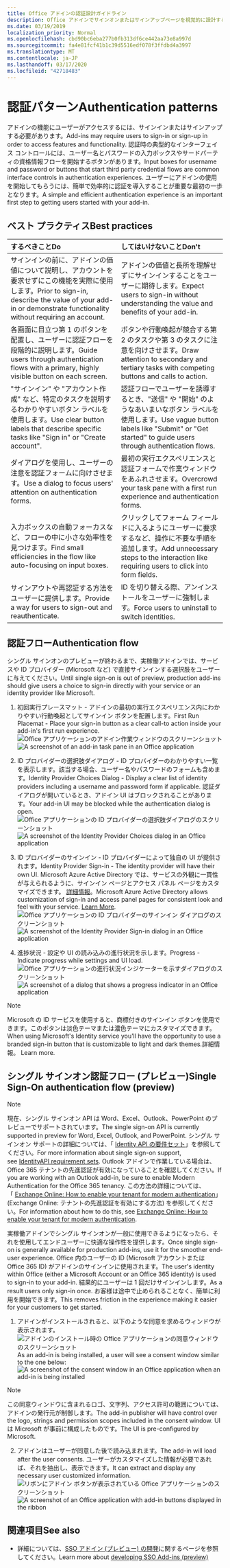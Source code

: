 ```yaml
---
title: Office アドインの認証設計ガイドライン
description: Office アドインでサインオンまたはサインアップページを視覚的に設計する方法について説明します。
ms.date: 03/19/2019
localization_priority: Normal
ms.openlocfilehash: cbd90bc6eba277b0fb313df6ce442aa73e8a997d
ms.sourcegitcommit: fa4e81fcf41b1c39d5516edf078f3ffdbd4a3997
ms.translationtype: MT
ms.contentlocale: ja-JP
ms.lasthandoff: 03/17/2020
ms.locfileid: "42718483"
---
```

# <a name="authentication-patterns"></a><span data-ttu-id="3fc69-103">認証パターン</span><span class="sxs-lookup"><span data-stu-id="3fc69-103">Authentication patterns</span></span>

<span data-ttu-id="3fc69-104">アドインの機能にユーザーがアクセスするには、サインインまたはサインアップする必要があります。</span><span class="sxs-lookup"><span data-stu-id="3fc69-104">Add-ins may require users to sign-in or sign-up in order to access features and functionality.</span></span> <span data-ttu-id="3fc69-105">認証時の典型的なインターフェイス コントロールには、ユーザー名とパスワードの入力ボックスやサードパーティの資格情報フローを開始するボタンがあります。</span><span class="sxs-lookup"><span data-stu-id="3fc69-105">Input boxes for username and password or buttons that start third party credential flows are common interface controls in authentication experiences.</span></span> <span data-ttu-id="3fc69-106">ユーザーにアドインの使用を開始してもらうには、簡単で効率的に認証を導入することが重要な最初の一歩となります。</span><span class="sxs-lookup"><span data-stu-id="3fc69-106">A simple and efficient authentication experience is an important first step to getting users started with your add-in.</span></span>

## <a name="best-practices"></a><span data-ttu-id="3fc69-107">ベスト プラクティス</span><span class="sxs-lookup"><span data-stu-id="3fc69-107">Best practices</span></span>

|<span data-ttu-id="3fc69-108">するべきこと</span><span class="sxs-lookup"><span data-stu-id="3fc69-108">Do</span></span>|<span data-ttu-id="3fc69-109">してはいけないこと</span><span class="sxs-lookup"><span data-stu-id="3fc69-109">Don't</span></span>|
|:----|:----|
|<span data-ttu-id="3fc69-110">サインインの前に、アドインの価値について説明し、アカウントを要求せずにこの機能を実際に使用します。</span><span class="sxs-lookup"><span data-stu-id="3fc69-110">Prior to sign-in, describe the value of your add-in or demonstrate functionality without requiring an account.</span></span> |<span data-ttu-id="3fc69-111">アドインの価値と長所を理解せずにサインインすることをユーザーに期待します。</span><span class="sxs-lookup"><span data-stu-id="3fc69-111">Expect users to sign-in without understanding the value and benefits of your add-in.</span></span>|
|<span data-ttu-id="3fc69-112">各画面に目立つ第 1 のボタンを配置し、ユーザーに認証フローを段階的に説明します。</span><span class="sxs-lookup"><span data-stu-id="3fc69-112">Guide users through authentication flows with a primary, highly visible button on each screen.</span></span> |<span data-ttu-id="3fc69-113">ボタンや行動喚起が競合する第 2 のタスクや第 3 のタスクに注意を向けさせます。</span><span class="sxs-lookup"><span data-stu-id="3fc69-113">Draw attention to secondary and tertiary tasks with competing buttons and calls to action.</span></span>|
|<span data-ttu-id="3fc69-114">"サインイン" や "アカウント作成" など、特定のタスクを説明するわかりやすいボタン ラベルを使用します。</span><span class="sxs-lookup"><span data-stu-id="3fc69-114">Use clear button labels that describe specific tasks like "Sign in" or "Create account".</span></span>   |<span data-ttu-id="3fc69-115">認証フローでユーザーを誘導するとき、"送信" や "開始" のようなあいまいなボタン ラベルを使用します。</span><span class="sxs-lookup"><span data-stu-id="3fc69-115">Use vague button labels like "Submit" or "Get started" to guide users through authentication flows.</span></span>|
|<span data-ttu-id="3fc69-116">ダイアログを使用し、ユーザーの注意を認証フォームに向けさせます。</span><span class="sxs-lookup"><span data-stu-id="3fc69-116">Use a dialog to focus users' attention on authentication forms.</span></span>    |<span data-ttu-id="3fc69-117">最初の実行エクスペリエンスと認証フォームで作業ウィンドウをあふれさせます。</span><span class="sxs-lookup"><span data-stu-id="3fc69-117">Overcrowd your task pane with a first run experience and authentication forms.</span></span>|
|<span data-ttu-id="3fc69-118">入力ボックスの自動フォーカスなど、フローの中に小さな効率性を見つけます。</span><span class="sxs-lookup"><span data-stu-id="3fc69-118">Find small efficiencies in the flow like auto-focusing on input boxes.</span></span> |<span data-ttu-id="3fc69-119">クリックしてフォーム フィールドに入るようにユーザーに要求するなど、操作に不要な手順を追加します。</span><span class="sxs-lookup"><span data-stu-id="3fc69-119">Add unnecessary steps to the interaction like requiring users to click into form fields.</span></span>|
|<span data-ttu-id="3fc69-120">サインアウトや再認証する方法をユーザーに提供します。</span><span class="sxs-lookup"><span data-stu-id="3fc69-120">Provide a way for users to sign-out and reauthenticate.</span></span>    |<span data-ttu-id="3fc69-121">ID を切り替える際、アンインストールをユーザーに強制します。</span><span class="sxs-lookup"><span data-stu-id="3fc69-121">Force users to uninstall to switch identities.</span></span>|

## <a name="authentication-flow"></a><span data-ttu-id="3fc69-122">認証フロー</span><span class="sxs-lookup"><span data-stu-id="3fc69-122">Authentication flow</span></span>

<span data-ttu-id="3fc69-123">シングル サインオンのプレビューが終わるまで、実稼働アドインでは、サービスや ID プロバイダー (Microsoft など) で直接サインインする選択肢をユーザーに与えてください。</span><span class="sxs-lookup"><span data-stu-id="3fc69-123">Until single sign-on is out of preview, production add-ins should give users a choice to sign-in directly with your service or an identity provider like Microsoft.</span></span>

1. <span data-ttu-id="3fc69-124">初回実行プレースマット - アドインの最初の実行エクスペリエンス内にわかりやすい行動喚起としてサインイン ボタンを配置します。</span><span class="sxs-lookup"><span data-stu-id="3fc69-124">First Run Placemat - Place your sign-in button as a clear call-to action inside your add-in's first run experience.</span></span>
<span data-ttu-id="3fc69-125">![Office アプリケーションのアドイン作業ウィンドウのスクリーンショット](../images/add-in-fre-value-placemat.png)</span><span class="sxs-lookup"><span data-stu-id="3fc69-125">![A screenshot of an add-in task pane in an Office application](../images/add-in-fre-value-placemat.png)</span></span>

2. <span data-ttu-id="3fc69-126">ID プロバイダーの選択肢ダイアログ - ID プロバイダーのわかりやすい一覧を表示します。該当する場合、ユーザー名やパスワードのフォームも含めます。</span><span class="sxs-lookup"><span data-stu-id="3fc69-126">Identity Provider Choices Dialog - Display a clear list of identity providers including a username and password form if applicable.</span></span> <span data-ttu-id="3fc69-127">認証ダイアログが開いているとき、アドイン UI はブロックされることがあります。</span><span class="sxs-lookup"><span data-stu-id="3fc69-127">Your add-in UI may be blocked while the authentication dialog is open.</span></span>
<span data-ttu-id="3fc69-128">![Office アプリケーションの ID プロバイダーの選択肢ダイアログのスクリーンショット](../images/add-in-auth-choices-dialog.png)</span><span class="sxs-lookup"><span data-stu-id="3fc69-128">![A screenshot of the Identity Provider Choices dialog in an Office application](../images/add-in-auth-choices-dialog.png)</span></span>



3. <span data-ttu-id="3fc69-129">ID プロバイダーのサインイン - ID プロバイダーによって独自の UI が提供されます。</span><span class="sxs-lookup"><span data-stu-id="3fc69-129">Identity Provider Sign-in - The identity provider will have their own UI.</span></span> <span data-ttu-id="3fc69-130">Microsoft Azure Active Directory では、サービスの外観に一貫性が与えられるように、サインイン ページとアクセス パネル ページをカスタマイズできます。 [詳細情報](/azure/active-directory/fundamentals/customize-branding)。</span><span class="sxs-lookup"><span data-stu-id="3fc69-130">Microsoft Azure Active Directory allows customization of sign-in and access panel pages for consistent look and feel with your service. [Learn More](/azure/active-directory/fundamentals/customize-branding).</span></span>
<span data-ttu-id="3fc69-131">![Office アプリケーションの ID プロバイダーのサインイン ダイアログのスクリーンショット](../images/add-in-auth-identity-sign-in.png)</span><span class="sxs-lookup"><span data-stu-id="3fc69-131">![A screenshot of the Identity Provider Sign-in dialog in an Office application](../images/add-in-auth-identity-sign-in.png)</span></span>

4. <span data-ttu-id="3fc69-132">進捗状況 - 設定や UI の読み込みの進行状況を示します。</span><span class="sxs-lookup"><span data-stu-id="3fc69-132">Progress - Indicate progress while settings and UI load.</span></span>
<span data-ttu-id="3fc69-133">![Office アプリケーションの進行状況インジケーターを示すダイアログのスクリーンショット](../images/add-in-auth-modal-interstitial.png)</span><span class="sxs-lookup"><span data-stu-id="3fc69-133">![A screenshot of a dialog that shows a progress indicator in an Office application](../images/add-in-auth-modal-interstitial.png)</span></span>

> [!NOTE] 
> <span data-ttu-id="3fc69-134">Microsoft の ID サービスを使用すると、商標付きのサインイン ボタンを使用できます。このボタンは淡色テーマまたは濃色テーマにカスタマイズできます。</span><span class="sxs-lookup"><span data-stu-id="3fc69-134">When using Microsoft's Identity service you'll have the opportunity to use a branded sign-in button that is customizable to light and dark themes.</span></span><span data-ttu-id="3fc69-135">詳細情報。</span><span class="sxs-lookup"><span data-stu-id="3fc69-135"> Learn more.</span></span>

## <a name="single-sign-on-authentication-flow-preview"></a><span data-ttu-id="3fc69-136">シングル サインオン認証フロー (プレビュー)</span><span class="sxs-lookup"><span data-stu-id="3fc69-136">Single Sign-On authentication flow (preview)</span></span>

> [!NOTE]
> <span data-ttu-id="3fc69-137">現在、シングル サインオン API は Word、Excel、Outlook、PowerPoint のプレビューでサポートされています。</span><span class="sxs-lookup"><span data-stu-id="3fc69-137">The single sign-on API is currently supported in preview for Word, Excel, Outlook, and PowerPoint.</span></span> <span data-ttu-id="3fc69-138">シングル サインオン サポートの詳細については、「 [Identity API の要件セット](../reference/requirement-sets/identity-api-requirement-sets.md)」を参照してください。</span><span class="sxs-lookup"><span data-stu-id="3fc69-138">For more information about single sign-on support, see [IdentityAPI requirement sets](../reference/requirement-sets/identity-api-requirement-sets.md).</span></span> <span data-ttu-id="3fc69-139">Outlook アドインで作業している場合は、Office 365 テナントの先進認証が有効になっていることを確認してください。</span><span class="sxs-lookup"><span data-stu-id="3fc69-139">If you are working with an Outlook add-in, be sure to enable Modern Authentication for the Office 365 tenancy.</span></span> <span data-ttu-id="3fc69-140">この方法の詳細については、「 [Exchange Online: How to enable your tenant for modern authentication](https://social.technet.microsoft.com/wiki/contents/articles/32711.exchange-online-how-to-enable-your-tenant-for-modern-authentication.aspx)」 (Exchange Online: テナントの先進認証を有効にする方法) を参照してください。</span><span class="sxs-lookup"><span data-stu-id="3fc69-140">For information about how to do this, see [Exchange Online: How to enable your tenant for modern authentication](https://social.technet.microsoft.com/wiki/contents/articles/32711.exchange-online-how-to-enable-your-tenant-for-modern-authentication.aspx).</span></span>

<span data-ttu-id="3fc69-141">実稼働アドインでシングル サインオンが一般に使用できるようになったら、それを使用してエンドユーザーに快適な操作性を提供します。</span><span class="sxs-lookup"><span data-stu-id="3fc69-141">Once single sign-on is generally available for production add-ins, use it for the smoother end-user experience.</span></span> <span data-ttu-id="3fc69-142">Office 内のユーザーの ID (Microsoft アカウントまたは Office 365 ID) がアドインのサインインに使用されます。</span><span class="sxs-lookup"><span data-stu-id="3fc69-142">The user's identity within Office (either a Microsoft Account or an Office 365 identity) is used to sign-in to your add-in.</span></span> <span data-ttu-id="3fc69-143">結果的にユーザーは 1 回だけサインインします。</span><span class="sxs-lookup"><span data-stu-id="3fc69-143">As a result users only sign-in once.</span></span> <span data-ttu-id="3fc69-144">お客様は途中で止められることなく、簡単に利用を開始できます。</span><span class="sxs-lookup"><span data-stu-id="3fc69-144">This removes friction in the experience making it easier for your customers to get started.</span></span>

1. <span data-ttu-id="3fc69-145">アドインがインストールされると、以下のような同意を求めるウィンドウが表示されます。![アドインのインストール時の Office アプリケーションの同意ウィンドウのスクリーンショット](../images/add-in-auth-SSO-consent-dialog.png)</span><span class="sxs-lookup"><span data-stu-id="3fc69-145">As an add-in is being installed, a user will see a consent window similar to the one below: ![A screenshot of the consent window in an Office application when an add-in is being installed](../images/add-in-auth-SSO-consent-dialog.png)</span></span>
> [!NOTE]
> <span data-ttu-id="3fc69-146">この同意ウィンドウに含まれるロゴ、文字列、アクセス許可の範囲については、アドインの発行元が制御します。</span><span class="sxs-lookup"><span data-stu-id="3fc69-146">The add-in publisher will have control over the logo, strings and permission scopes included in the consent window.</span></span> <span data-ttu-id="3fc69-147">UI は Microsoft が事前に構成したものです。</span><span class="sxs-lookup"><span data-stu-id="3fc69-147">The UI is pre-configured by Microsoft.</span></span>

2. <span data-ttu-id="3fc69-148">アドインはユーザーが同意した後で読み込まれます。</span><span class="sxs-lookup"><span data-stu-id="3fc69-148">The add-in will load after the user consents.</span></span> <span data-ttu-id="3fc69-149">ユーザーがカスタマイズした情報が必要であれば、それを抽出し、表示できます。</span><span class="sxs-lookup"><span data-stu-id="3fc69-149">It can extract and display any necessary user customized information.</span></span>
<span data-ttu-id="3fc69-150">![リボンにアドイン ボタンが表示されている Office アプリケーションのスクリーンショット](../images/add-in-ribbon.png)</span><span class="sxs-lookup"><span data-stu-id="3fc69-150">![A screenshot of an Office application with add-in buttons displayed in the ribbon](../images/add-in-ribbon.png)</span></span>

## <a name="see-also"></a><span data-ttu-id="3fc69-151">関連項目</span><span class="sxs-lookup"><span data-stu-id="3fc69-151">See also</span></span>

- <span data-ttu-id="3fc69-152">詳細については、[SSO アドイン (プレビュー) の開発](../develop/sso-in-office-add-ins.md)に関するページを参照してください。</span><span class="sxs-lookup"><span data-stu-id="3fc69-152">Learn more about [developing SSO Add-ins (preview)](../develop/sso-in-office-add-ins.md)</span></span>
